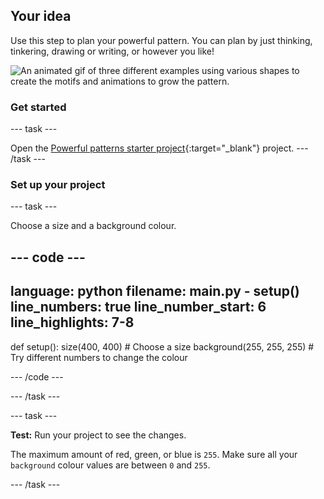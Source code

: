 ## Your idea

Use this step to plan your powerful pattern. You can plan by just thinking, tinkering, drawing or writing, or however you like! 

![An animated gif of three different examples using various shapes to create the motifs and animations to grow the pattern.](images/ideas-1.gif)


### Get started

--- task ---

Open the [Powerful patterns starter project](https://editor.raspberrypi.org/en/projects/powerful-patterns-starter){:target="_blank"} project. 
--- /task ---

### Set up your project

--- task ---

Choose a size and a background colour.

--- code ---
---
language: python
filename: main.py - setup()
line_numbers: true
line_number_start: 6
line_highlights: 7-8
---
def setup():
    size(400, 400)  # Choose a size 
    background(255, 255, 255)  # Try different numbers to change the colour 

--- /code ---

--- /task ---

--- task ---

**Test:** Run your project to see the changes. 

The maximum amount of red, green, or blue is `255`. Make sure all your `background` colour values are between `0` and `255`.  

--- /task ---


